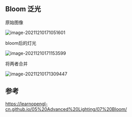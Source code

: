 ## Bloom 泛光

原始图像

![image-20211210171051601](image-20211210171051601.png)

bloom后的灯光

![image-20211210171153599](image-20211210171153599.png)

将两者合并

![image-20211210171309447](image-20211210171309447.png)



## 参考

https://learnopengl-cn.github.io/05%20Advanced%20Lighting/07%20Bloom/

